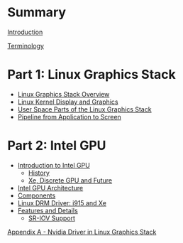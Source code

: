 # Summary

[Introduction](./index.md)

[Terminology](./term.md)

# Part 1: Linux Graphics Stack

- [Linux Graphics Stack Overview](./part1/stack.md)
- [Linux Kernel Display and Graphics](./part1/kernel.md)
- [User Space Parts of the Linux Graphics Stack](./part1/userspace.md)
- [Pipeline from Application to Screen](./part1/pipeline.md)

# Part 2: Intel GPU

- [Introduction to Intel GPU](./part2/intro.md)
  - [History](./part2/history.md)
  - [Xe, Discrete GPU and Future]()
- [Intel GPU Architecture](./part2/gpu_architecture.md)
- [Components]()
- [Linux DRM Driver: i915 and Xe]()
- [Features and Details](./part2/detail.md)
  - [SR-IOV Support]()

[Appendix A - Nvidia Driver in Linux Graphics Stack](./appx/nvidia.md)
